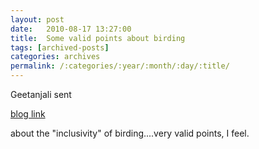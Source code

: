 ```yaml
---
layout: post
date:	2010-08-17 13:27:00
title:  Some valid points about birding
tags: [archived-posts]
categories: archives
permalink: /:categories/:year/:month/:day/:title/
---
```

Geetanjali sent 

<a href="http://laurakammermeier.com/2010/08/who-are-the-next-great-birders/"> blog link </a>

about the "inclusivity" of birding....very valid points, I feel.
